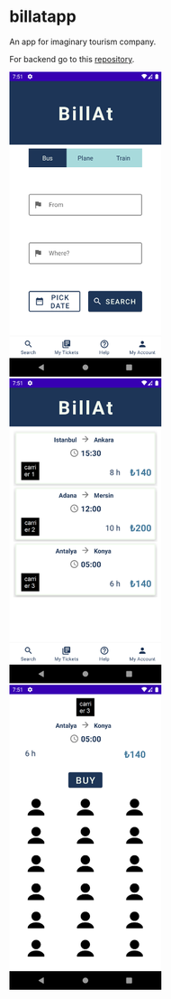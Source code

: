 # billatapp
An app for imaginary tourism company.

For backend go to this [repository](https://github.com/mtndrms/billatapi).

<img src="./screenshots/ss1.png" width="270" height="540"> <img src="./screenshots/ss2.png" width="270" height="540"> <img src="./screenshots/ss3.png" width="270" height="540">
